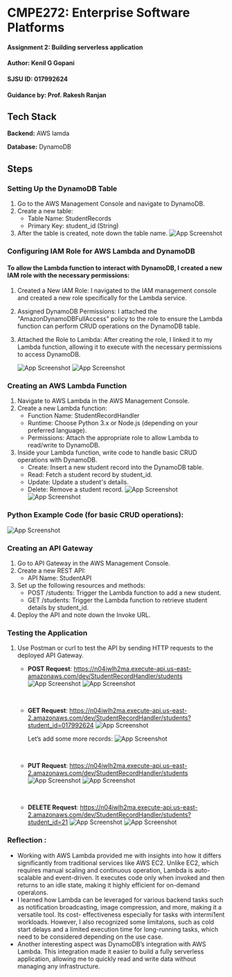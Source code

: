 
# CMPE272: Enterprise Software Platforms

#### Assignment 2: Building serverless application
#### Author: Kenil G Gopani
#### SJSU ID: 017992624
#### Guidance by: Prof. Rakesh Ranjan

## Tech Stack

**Backend:** AWS lamda

**Database:** DynamoDB

## Steps

### Setting Up the DynamoDB Table
1. Go to the AWS Management Console and navigate to DynamoDB.
2. Create a new table:
   - Table Name: StudentRecords
   - Primary Key: student_id (String)
3. After the table is created, note down the table name.
   ![App Screenshot](images/1.png)

### Configuring IAM Role for AWS Lambda and DynamoDB
#### To allow the Lambda function to interact with DynamoDB, I created a new IAM role with the necessary permissions:

1. Created a New IAM Role: I navigated to the IAM management console and created a new role specifically for the Lambda service.
2. Assigned DynamoDB Permissions: I attached the "AmazonDynamoDBFullAccess" policy to the role to ensure the Lambda function can perform CRUD operations on the DynamoDB table.
3. Attached the Role to Lambda: After creating the role, I linked it to my Lambda function, allowing it to execute with the necessary permissions to access DynamoDB.

   ![App Screenshot](images/3.png)
   ![App Screenshot](images/5.png)


### Creating an AWS Lambda Function
1. Navigate to AWS Lambda in the AWS Management Console.
2. Create a new Lambda function:
   - Function Name: StudentRecordHandler
   - Runtime: Choose Python 3.x or Node.js (depending on your preferred language).
   - Permissions: Attach the appropriate role to allow Lambda to read/write to DynamoDB.
3. Inside your Lambda function, write code to handle basic CRUD operations with DynamoDB.
   - Create: Insert a new student record into the DynamoDB table.
   - Read: Fetch a student record by student_id.
   - Update: Update a student's details.
   - Delete: Remove a student record.
![App Screenshot](images/6.png)
![App Screenshot](images/7.png)


### Python Example Code (for basic CRUD operations):
![App Screenshot](images/carbon.png)

### Creating an API Gateway
1. Go to API Gateway in the AWS Management Console.
2. Create a new REST API:
   - API Name: StudentAPI
3. Set up the following resources and methods:
   - POST /students: Trigger the Lambda function to add a new student.
   - GET /students: Trigger the Lambda function to retrieve student details by student_id.
4. Deploy the API and note down the Invoke URL.

### Testing the Application
1. Use Postman or curl to test the API by sending HTTP requests to the deployed API Gateway.
   - **POST Request**: https://n04iwlh2ma.execute-api.us-east-amazonaws.com/dev/StudentRecordHandler/students
     ![App Screenshot](images/8.png)
     ![App Screenshot](images/9.png)

     <br />
   - **GET Request**: https://n04iwlh2ma.execute-api.us-east-2.amazonaws.com/dev/StudentRecordHandler/students?student_id=017992624
     ![App Screenshot](images/10.png)

     Let’s add some more records:
     ![App Screenshot](images/11.png)

      <br />
   - **PUT Request**: https://n04iwlh2ma.execute-api.us-east-2.amazonaws.com/dev/StudentRecordHandler/students
     ![App Screenshot](images/12.png)
     ![App Screenshot](images/13.png)

      <br />
   - **DELETE Request**: https://n04iwlh2ma.execute-api.us-east-2.amazonaws.com/dev/StudentRecordHandler/students?student_id=21
     ![App Screenshot](images/14.png)
     ![App Screenshot](images/15.png)

### Reflection :
- Working with AWS Lambda provided me with insights into how it differs significantly from traditional services like AWS EC2. Unlike EC2, which requires manual scaling and continuous operation, Lambda is auto-scalable and event-driven. It executes code only when invoked and then returns to an idle state, making it highly efficient for on-demand opera\ons.
- I learned how Lambda can be leveraged for various backend tasks such as notification broadcasting, image compression, and more, making it a versatile tool. Its cost- effectiveness especially for tasks with intermi1ent workloads. However, I also recognized some limita\ons, such as cold start delays and a limited execution time for long-running tasks, which need to be considered depending on the use case.
- Another interesting aspect was DynamoDB’s integration with AWS Lambda. This integration made it easier to build a fully serverless application, allowing me to quickly read and write data without managing any infrastructure.
